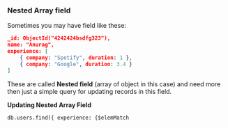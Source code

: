 ### Nested Array field

Sometimes you may have field like these: 

```JSON
_id: ObjectId("4242424bsdfg323"),
name: "Anurag",
experience: [
	{ company: "Spotify", duration: 1 },
	{ company: "Google", duration: 3.4 }
]
```

These  are called  __Nested field__ (array of object in this case) and need more then just a simple query for updating records in this field.

__Updating Nested Array Field__

`db.users.find({ experience: {$elemMatch`
